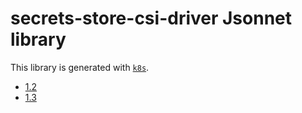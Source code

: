 # secrets-store-csi-driver Jsonnet library

This library is generated with [`k8s`](https://github.com/jsonnet-libs/k8s).

- [1.2](1.2/README.md)
- [1.3](1.3/README.md)
